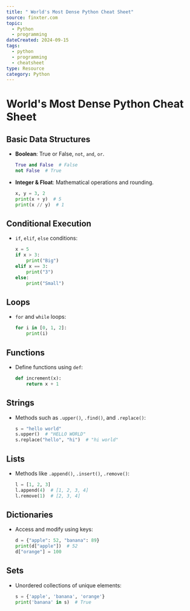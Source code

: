 ```yaml
---
title: " World's Most Dense Python Cheat Sheet"
source: finxter.com
topic:
  - Python
  - programming
dateCreated: 2024-09-15
tags:
  - python
  - programming
  - cheatsheet
type: Resource
category: Python
---
```

# World's Most Dense Python Cheat Sheet

## Basic Data Structures
- **Boolean**: True or False, `not`, `and`, `or`.
  ```python
  True and False  # False
  not False  # True
  ```
- **Integer & Float**: Mathematical operations and rounding.
  ```python
  x, y = 3, 2
  print(x + y)  # 5
  print(x // y)  # 1
  ```

## Conditional Execution
- `if`, `elif`, `else` conditions:
  ```python
  x = 5
  if x > 3:
      print("Big")
  elif x == 3:
      print("3")
  else:
      print("Small")
  ```

## Loops
- `for` and `while` loops:
  ```python
  for i in [0, 1, 2]:
      print(i)
  ```

## Functions
- Define functions using `def`:
  ```python
  def increment(x):
      return x + 1
  ```

## Strings
- Methods such as `.upper()`, `.find()`, and `.replace()`:
  ```python
  s = "hello world"
  s.upper()  # "HELLO WORLD"
  s.replace("hello", "hi")  # "hi world"
  ```

## Lists
- Methods like `.append()`, `.insert()`, `.remove()`:
  ```python
  l = [1, 2, 3]
  l.append(4)  # [1, 2, 3, 4]
  l.remove(1)  # [2, 3, 4]
  ```

## Dictionaries
- Access and modify using keys:
  ```python
  d = {"apple": 52, "banana": 89}
  print(d["apple"])  # 52
  d["orange"] = 100
  ```

## Sets
- Unordered collections of unique elements:
  ```python
  s = {'apple', 'banana', 'orange'}
  print('banana' in s)  # True
  ```
